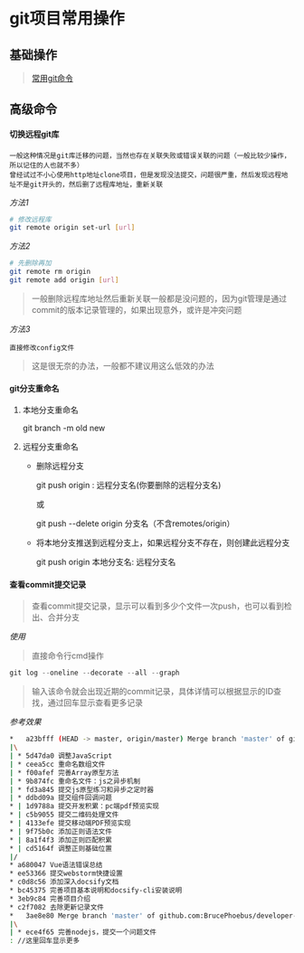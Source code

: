 # git项目常用操作

## 基础操作

> [常用git命令](知识笔记/工具/版本控制/常用git命令.md)

## 高级命令

#### 切换远程git库

	一般这种情况是git库迁移的问题，当然也存在关联失败或错误关联的问题（一般比较少操作，所以记住的人也就不多）
	曾经试过不小心使用http地址clone项目，但是发现没法提交，问题很严重，然后发现远程地址不是git开头的，然后删了远程库地址，重新关联

*方法1*

```bash
# 修改远程库
git remote origin set-url [url]
```

*方法2*

```bash
# 先删除再加
git remote rm origin
git remote add origin [url]
```

> 一般删除远程库地址然后重新关联一般都是没问题的，因为git管理是通过commit的版本记录管理的，如果出现意外，或许是冲突问题

*方法3*

	直接修改config文件

> 这是很无奈的办法，一般都不建议用这么低效的办法

#### git分支重命名

1. 本地分支重命名

	git branch -m old new

2. 远程分支重命名

	* 删除远程分支

		git push origin : 远程分支名(你要删除的远程分支名)
		
		或

		 git push --delete origin 分支名（不含remotes/origin）

	* 将本地分支推送到远程分支上，如果远程分支不存在，则创建此远程分支

		git push origin 本地分支名: 远程分支名

#### 查看commit提交记录

> 查看commit提交记录，显示可以看到多少个文件一次push，也可以看到检出、合并分支

*使用*

> 直接命令行cmd操作

```js
git log --oneline --decorate --all --graph
```

> 输入该命令就会出现近期的commit记录，具体详情可以根据显示的ID查找，通过回车显示查看更多记录

*参考效果*

```bash
*   a23bfff (HEAD -> master, origin/master) Merge branch 'master' of github.com:BrucePhoebus/developer-note
|\
| * 5d47da0 调整JavaScript
| * ceea5cc 重命名数组文件
| * f00afef 完善Array原型方法
| * 9b874fc 重命名文件：js之异步机制
| * fd3a845 提交js原型练习和异步之定时器
| * ddbd09a 提交组件回调问题
* | 1d9788a 提交开发积累：pc端pdf预览实现
* | c5b9055 提交二维码处理文件
* | 4133efe 提交移动端PDF预览实现
* | 9f75b0c 添加正则语法文件
* | 8a1f4f3 添加正则匹配积累
* | cd5164f 调整正则基础位置
|/
* a680047 Vue语法错误总结
* ee53366 提交webstorm快捷设置
* c0d8c56 添加深入docsify文档
* bc45375 完善项目基本说明和docsify-cli安装说明
* 3eb9c84 完善项目介绍
* c2f7082 去除更新记录文件
*   3ae8e80 Merge branch 'master' of github.com:BrucePhoebus/developer-note
|\
| * ece4f65 完善nodejs，提交一个问题文件
: //这里回车显示更多
```




